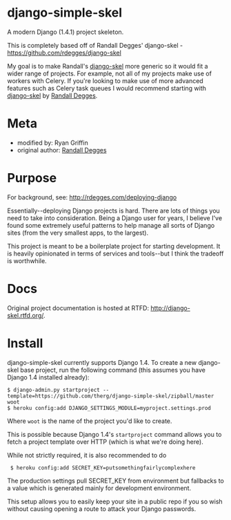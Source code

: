 django-simple-skel
===========

A modern Django (1.4.1) project skeleton.

This is completely based off of Randall Degges' django-skel - https://github.com/rdegges/django-skel

My goal is to make Randall's [django-skel](https://github.com/rdegges/django-skel) more generic so it would fit a wider range of projects. For example, not all
of my projects make use of workers with Celery. If you're looking to make use of more advanced features
such as Celery task queues I would recommend starting with [django-skel](https://github.com/rdegges/django-skel) by [Randall Degges](https://github.com/rdegges).


Meta
====

* modified by: Ryan Griffin
* original author: [Randall Degges](http://rdegges.com/)


Purpose
=======

For background, see: http://rdegges.com/deploying-django

Essentially--deploying Django projects is hard. There are lots of things you
need to take into consideration. Being a Django user for years, I believe I've
found some extremely useful patterns to help manage all sorts of Django sites
(from the very smallest apps, to the largest).

This project is meant to be a boilerplate project for starting development. It
is heavily opinionated in terms of services and tools--but I think the tradeoff
is worthwhile.


Docs
====

Original project documentation is hosted at RTFD: http://django-skel.rtfd.org/.


Install
=======

django-simple-skel currently supports Django 1.4. To create a new django-skel base
project, run the following command (this assumes you have Django 1.4 installed
already):

    $ django-admin.py startproject --template=https://github.com/therg/django-simple-skel/zipball/master woot
    $ heroku config:add DJANGO_SETTINGS_MODULE=myproject.settings.prod


Where ``woot`` is the name of the project you'd like to create.

This is possible because Django 1.4's ``startproject`` command allows you to
fetch a project template over HTTP (which is what we're doing here).

While not strictly required, it is also recommended to do

     $ heroku config:add SECRET_KEY=putsomethingfairlycomplexhere

The production settings pull SECRET_KEY from environment but fallbacks
to a value which is generated mainly for development environment.

This setup allows you to easily keep your site in a public repo if you so 
wish without causing opening a route to attack your Django passwords.
